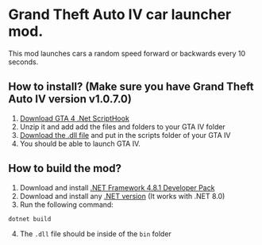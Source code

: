 # Grand Theft Auto IV car launcher mod.

This mod launches cars a random speed forward or backwards every 10 seconds.

## How to install? (Make sure you have Grand Theft Auto IV version v1.0.7.0)

1. [Download GTA 4 .Net ScriptHook](https://github.com/HazardX/gta4_scripthookdotnet/releases/tag/v1.7.1.7b)
2. Unzip it and add add the files and folders to your GTA IV folder
3. [Download the .dll file](/releases/) and put in the scripts folder of your GTA IV
4. You should be able to launch GTA IV.

## How to build the mod?
1. Download and install [.NET Framework 4.8.1 Developer Pack](https://dotnet.microsoft.com/en-us/download/dotnet-framework/net481)
2. Download and install any [.NET version](https://dotnet.microsoft.com/en-us/download) (It works with .NET 8.0)
3. Run the following command:
```
dotnet build
```
4. The `.dll` file should be inside of the `bin` folder